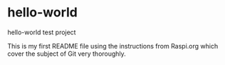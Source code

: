 # hello-world
hello-world test project

This is my first README file using the instructions from Raspi.org which cover the subject of Git very thoroughly.
